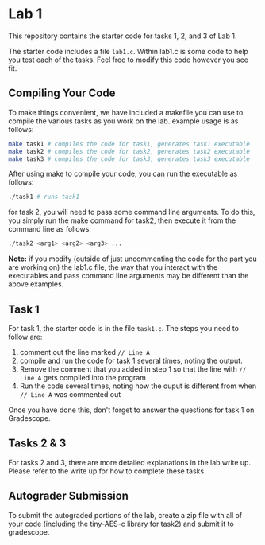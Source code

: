 # Lab 1

This repository contains the starter code for tasks 1, 2, and 3 of Lab 1.

The starter code includes a file `lab1.c`. Within lab1.c is some code to help you test each of the tasks. Feel free to modify this code however you see fit. 

## Compiling Your Code
To make things convenient, we have included a makefile you can use to compile the various tasks as you work on the lab. example usage is as follows: 

```bash
make task1 # compiles the code for task1, generates task1 executable
make task2 # compiles the code for task2, generates task2 executable 
make task3 # compiles the code for task3, generates task3 executable 
```

After using make to compile your code, you can run the executable as follows: 

```bash
./task1 # runs task1
```

for task 2, you will need to pass some command line arguments. To do this, you simply run the make command for task2, then execute it from the command line as follows: 

```bash
./task2 <arg1> <arg2> <arg3> ...
```

**Note:** if you modify (outside of just uncommenting the code for the part you are working on) the lab1.c file, the way that you interact with the executables and pass command line arguments may be different than the above examples.

## Task 1

For task 1, the starter code is in the file `task1.c`. The steps you need to follow are:

1. comment out the line marked `// Line A`
2. compile and run the code for task 1 several times, noting the output. 
3. Remove the comment that you added in step 1 so that the line with `// Line A` gets compiled into the program
4. Run the code several times, noting how the ouput is different from when `// Line A` was commented out

Once you have done this, don't forget to answer the questions for task 1 on Gradescope.


## Tasks 2 & 3

For tasks 2 and 3, there are more detailed explanations in the lab write up. Please refer to the write up for how to complete these tasks.

## Autograder Submission 

To submit the autograded portions of the lab, create a zip file with all of your code (including the tiny-AES-c library for task2) and submit it to gradescope. 
